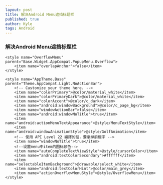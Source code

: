 ```yaml
---
layout: post
title: 解决Android Menu遮挡标题栏
published: true
author: Kyle
tags: Android
---
```


### 解决Android Menu遮挡标题栏

    <style name="OverflowMenu" parent="Base.Widget.AppCompat.PopupMenu.Overflow">
        <item name="overlapAnchor">false</item>
    </style>

    <style name="AppTheme.Base" parent="Theme.AppCompat.Light.NoActionBar">
        <!-- Customize your theme here. -->
        <item name="colorPrimary">@color/material_white</item>
        <item name="colorPrimaryDark">@color/material_white</item>
        <item name="colorAccent">@color/c_dark</item>
        <item name="android:windowBackground">@color/c_page_bg</item>
        <item name="windowActionBar">false</item>
        <item name="android:windowNoTitle">true</item>
        <item name="android:actionMenuTextAppearance">@style/MenuTextStyle</item>
        <item name="android:windowAnimationStyle">@style/GolfAnimation</item>
        <!-- 使用 API Level 22 編譯的話，要拿掉前綴字 -->
        <item name="windowNoTitle">true</item>
        <!--设置menu中item的图标颜色-->
        <item name="autoCompleteTextViewStyle">@style/cursorColor</item>
        <item name="android:textColorSecondary">#ffffff</item>
        <item name="selectableItemBackground">@drawable/select_white</item>
        <item name="android:textColorHint">@color/main_grey</item>
        <item name="actionOverflowMenuStyle">@style/OverflowMenu</item>
    </style>